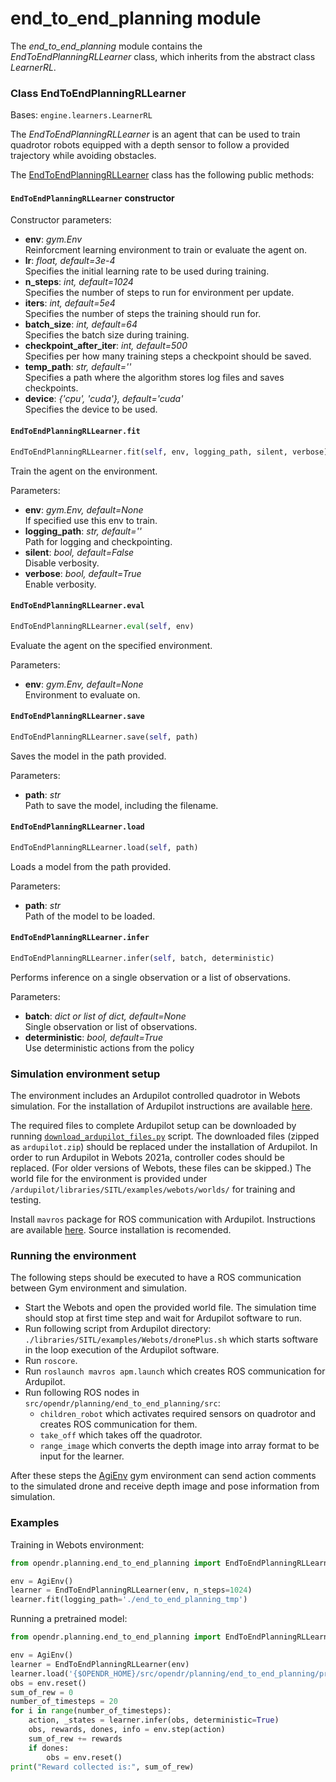 # end_to_end_planning module

The *end_to_end_planning* module contains the *EndToEndPlanningRLLearner* class, which inherits from the abstract 
class *LearnerRL*.

### Class EndToEndPlanningRLLearner
Bases: `engine.learners.LearnerRL`

The *EndToEndPlanningRLLearner* is an agent that can be used to train quadrotor robots equipped with a depth sensor to
follow a provided trajectory while avoiding obstacles.

The [EndToEndPlanningRLLearner](/src/opendr/planning/end_to_end_planning/e2e_planning_learner.py) class has the 
following public methods:

#### `EndToEndPlanningRLLearner` constructor

Constructor parameters:

- **env**: *gym.Env*\
  Reinforcment learning environment to train or evaluate the agent on.
- **lr**: *float, default=3e-4*\
  Specifies the initial learning rate to be used during training.
- **n_steps**: *int, default=1024*\
  Specifies the number of steps to run for environment per update.
- **iters**: *int, default=5e4*\
  Specifies the number of steps the training should run for.
- **batch_size**: *int, default=64*\
  Specifies the batch size during training.
- **checkpoint_after_iter**: *int, default=500*\
  Specifies per how many training steps a checkpoint should be saved.
- **temp_path**: *str, default=''*\
  Specifies a path where the algorithm stores log files and saves checkpoints.
- **device**: *{'cpu', 'cuda'}, default='cuda'*\
  Specifies the device to be used.

#### `EndToEndPlanningRLLearner.fit`
```python
EndToEndPlanningRLLearner.fit(self, env, logging_path, silent, verbose)
```

Train the agent on the environment.

Parameters:

- **env**: *gym.Env, default=None*\
  If specified use this env to train.
- **logging_path**: *str, default=''*\
  Path for logging and checkpointing.
- **silent**: *bool, default=False*\
  Disable verbosity.
- **verbose**: *bool, default=True*\
  Enable verbosity.


#### `EndToEndPlanningRLLearner.eval`
```python
EndToEndPlanningRLLearner.eval(self, env)
```
Evaluate the agent on the specified environment.

Parameters:

- **env**: *gym.Env, default=None*\
  Environment to evaluate on.


#### `EndToEndPlanningRLLearner.save`
```python
EndToEndPlanningRLLearner.save(self, path)
```
Saves the model in the path provided.

Parameters:

- **path**: *str*\
  Path to save the model, including the filename.


#### `EndToEndPlanningRLLearner.load`
```python
EndToEndPlanningRLLearner.load(self, path)
```
Loads a model from the path provided.

Parameters:

- **path**: *str*\
  Path of the model to be loaded.


#### `EndToEndPlanningRLLearner.infer`
```python
EndToEndPlanningRLLearner.infer(self, batch, deterministic)
```
Performs inference on a single observation or a list of observations.

Parameters:

- **batch**: *dict or list of dict, default=None*\
  Single observation or list of observations.
- **deterministic**: *bool, default=True*\
  Use deterministic actions from the policy

### Simulation environment setup

The environment includes an Ardupilot controlled quadrotor in Webots simulation. 
For the installation of Ardupilot instructions are available [here](https://github.com/ArduPilot/ardupilot).

The required files to complete Ardupilot setup can be downloaded by running [`download_ardupilot_files.py`](src/opendr/planning/end_to_end_planning/download_ardupilot_files.py) script.
The downloaded files (zipped as `ardupilot.zip`) should be replaced under the installation of Ardupilot.
In order to run Ardupilot in Webots 2021a, controller codes should be replaced. (For older versions of Webots, these files can be skipped.)
The world file for the environment is provided under `/ardupilot/libraries/SITL/examples/webots/worlds/` for training and testing.

Install `mavros` package for ROS communication with Ardupilot.
Instructions are available [here](https://github.com/mavlink/mavros/blob/master/mavros/README.md#installation).
Source installation is recomended.

### Running the environment

The following steps should be executed to have a ROS communication between Gym environment and simulation.
- Start the Webots and open the provided world file. 
The simulation time should stop at first time step and wait for Ardupilot software to run.
- Run following script from Ardupilot directory: `./libraries/SITL/examples/Webots/dronePlus.sh` which starts software in the loop execution of the Ardupilot software.
- Run `roscore`.
- Run `roslaunch mavros apm.launch` which creates ROS communication for Ardupilot.
- Run following ROS nodes in `src/opendr/planning/end_to_end_planning/src`:
  - `children_robot` which activates required sensors on quadrotor and creates ROS communication for them. 
  - `take_off` which takes off the quadrotor.
  - `range_image` which converts the depth image into array format to be input for the learner.
  
After these steps the [AgiEnv](src/opendr/planning/end_to_end_planning/envs/agi_env.py) gym environment can send action comments to the simulated drone and receive depth image and pose information from simulation. 

### Examples

Training in Webots environment:

```python
from opendr.planning.end_to_end_planning import EndToEndPlanningRLLearner, AgiEnv

env = AgiEnv()
learner = EndToEndPlanningRLLearner(env, n_steps=1024)
learner.fit(logging_path='./end_to_end_planning_tmp')
```


Running a pretrained model:

```python
from opendr.planning.end_to_end_planning import EndToEndPlanningRLLearner, AgiEnv

env = AgiEnv()
learner = EndToEndPlanningRLLearner(env)
learner.load('{$OPENDR_HOME}/src/opendr/planning/end_to_end_planning/pretrained_model/saved_model.zip')
obs = env.reset()
sum_of_rew = 0
number_of_timesteps = 20
for i in range(number_of_timesteps):
    action, _states = learner.infer(obs, deterministic=True)
    obs, rewards, dones, info = env.step(action)
    sum_of_rew += rewards
    if dones:
        obs = env.reset()
print("Reward collected is:", sum_of_rew)
```